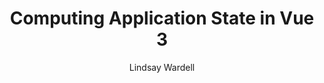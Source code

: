 ---
link: "https://labs.thisdot.co/blog/computing-application-state-in-vue-3"
pubDate: 2021-04-27
title: "Computing Application State in Vue 3"
author: "Lindsay Wardell"
image: "/blog/vue-computed.png"
tags:
  - Vue
  - Javascript
  - Web Development
name: 'This Dot Labs'
---